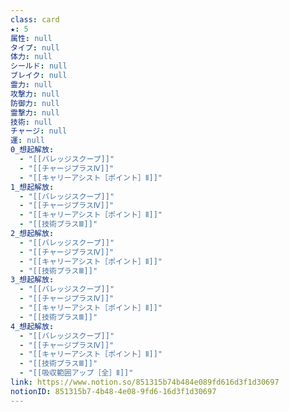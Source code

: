 ```yaml
---
class: card
★: 5
属性: null
タイプ: null
体力: null
シールド: null
ブレイク: null
霊力: null
攻撃力: null
防御力: null
霊撃力: null
技術: null
チャージ: null
運: null
0_想起解放:
  - "[[バレッジスクープ]]"
  - "[[チャージプラスⅣ]]"
  - "[[キャリーアシスト［ポイント］Ⅱ]]"
1_想起解放:
  - "[[バレッジスクープ]]"
  - "[[チャージプラスⅣ]]"
  - "[[キャリーアシスト［ポイント］Ⅱ]]"
  - "[[技術プラスⅢ]]"
2_想起解放:
  - "[[バレッジスクープ]]"
  - "[[チャージプラスⅣ]]"
  - "[[キャリーアシスト［ポイント］Ⅱ]]"
  - "[[技術プラスⅢ]]"
3_想起解放:
  - "[[バレッジスクープ]]"
  - "[[チャージプラスⅣ]]"
  - "[[キャリーアシスト［ポイント］Ⅱ]]"
  - "[[技術プラスⅢ]]"
4_想起解放:
  - "[[バレッジスクープ]]"
  - "[[チャージプラスⅣ]]"
  - "[[キャリーアシスト［ポイント］Ⅱ]]"
  - "[[技術プラスⅢ]]"
  - "[[吸収範囲アップ［全］Ⅱ]]"
link: https://www.notion.so/851315b74b484e089fd616d3f1d30697
notionID: 851315b7-4b48-4e08-9fd6-16d3f1d30697
---
```

